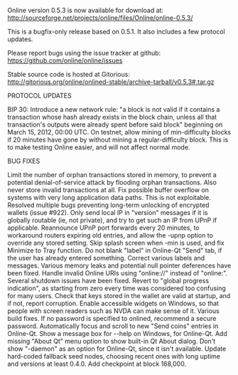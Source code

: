 Online version 0.5.3 is now available for download at:
http://sourceforge.net/projects/online/files/Online/online-0.5.3/

This is a bugfix-only release based on 0.5.1.
It also includes a few protocol updates.

Please report bugs using the issue tracker at github:
https://github.com/online/online/issues

Stable source code is hosted at Gitorious:
http://gitorious.org/online/onlined-stable/archive-tarball/v0.5.3#.tar.gz

PROTOCOL UPDATES

BIP 30: Introduce a new network rule: "a block is not valid if it contains a transaction whose hash already exists in the block chain, unless all that transaction's outputs were already spent before said block" beginning on March 15, 2012, 00:00 UTC.
On testnet, allow mining of min-difficulty blocks if 20 minutes have gone by without mining a regular-difficulty block. This is to make testing Online easier, and will not affect normal mode.

BUG FIXES

Limit the number of orphan transactions stored in memory, to prevent a potential denial-of-service attack by flooding orphan transactions. Also never store invalid transactions at all.
Fix possible buffer overflow on systems with very long application data paths. This is not exploitable.
Resolved multiple bugs preventing long-term unlocking of encrypted wallets
(issue #922).
Only send local IP in "version" messages if it is globally routable (ie, not private), and try to get such an IP from UPnP if applicable.
Reannounce UPnP port forwards every 20 minutes, to workaround routers expiring old entries, and allow the -upnp option to override any stored setting.
Skip splash screen when -min is used, and fix Minimize to Tray function.
Do not blank "label" in Online-Qt "Send" tab, if the user has already entered something.
Correct various labels and messages.
Various memory leaks and potential null pointer deferences have been fixed.
Handle invalid Online URIs using "online://" instead of "online:".
Several shutdown issues have been fixed.
Revert to "global progress indication", as starting from zero every time was considered too confusing for many users.
Check that keys stored in the wallet are valid at startup, and if not, report corruption.
Enable accessible widgets on Windows, so that people with screen readers such as NVDA can make sense of it.
Various build fixes.
If no password is specified to onlined, recommend a secure password.
Automatically focus and scroll to new "Send coins" entries in Online-Qt.
Show a message box for --help on Windows, for Online-Qt.
Add missing "About Qt" menu option to show built-in Qt About dialog.
Don't show "-daemon" as an option for Online-Qt, since it isn't available.
Update hard-coded fallback seed nodes, choosing recent ones with long uptime and versions at least 0.4.0.
Add checkpoint at block 168,000.
